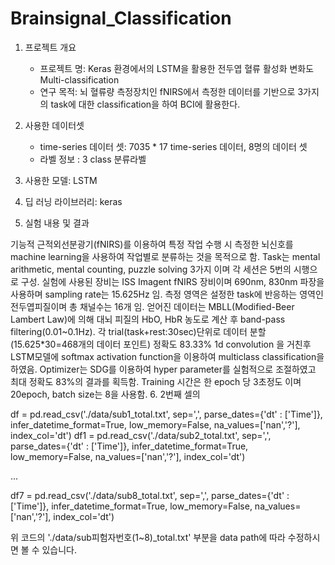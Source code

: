 # Brainsignal_Classification

1. 프로젝트 개요
   - 프로젝트 명: Keras 환경에서의 LSTM을 활용한 전두엽 혈류 활성화 변화도 Multi-classification
   - 연구 목적: 뇌 혈류량 측정장치인 fNIRS에서 측정한 데이터를 기반으로 3가지의 task에 대한 classification을 하여 BCI에 활용한다.

2. 사용한 데이터셋
   - time-series 데이터 셋: 7035 * 17 time-series 데이터, 8명의 데이터 셋
   - 라벨 정보 : 3 class 분류라벨

3. 사용한 모델: LSTM

4. 딥 러닝 라이브러리: keras

5. 실험 내용 및 결과

기능적 근적외선분광기(fNIRS)를 이용하여 특정 작업 수행 시 측정한 뇌신호를 machine learning을 사용하여 작업별로 분류하는 것을 목적으로 함.
Task는 mental arithmetic, mental counting, puzzle solving 3가지 이며 각 세션은 5번의 시행으로 구성.
실험에 사용된 장비는 ISS Imagent fNIRS 장비이며 690nm, 830nm 파장을 사용하며 sampling rate는 15.625Hz 임.
측정 영역은 설정한 task에 반응하는 영역인 전두엽피질이며 총 채널수는 16개 임.
얻어진 데이터는 MBLL(Modified-Beer Lambert Law)에 의해 대뇌 피질의 HbO, HbR 농도로 계산 후 band-pass filtering(0.01~0.1Hz).
각 trial(task+rest:30sec)단위로 데이터 분할 (15.625*30=468개의 데이터 포인트)
정확도 83.33%
1d convolution 을 거친후 LSTM모델에 softmax activation function을 이용하여 multiclass classification을 하였음. 
Optimizer는 SDG를 이용하여 hyper parameter를 실험적으로 조절하였고 최대 정확도 83%의 결과를 획득함.
Training 시간은 한 epoch 당 3초정도 이며 20epoch, batch size는 8을 사용함.
6.  2번째 셀의

df = pd.read_csv('./data/sub1_total.txt', sep=',', 
                 parse_dates={'dt' : ['Time']}, infer_datetime_format=True, 
                 low_memory=False, na_values=['nan','?'], index_col='dt')
df1 = pd.read_csv('./data/sub2_total.txt', sep=',', 
                  parse_dates={'dt' : ['Time']}, infer_datetime_format=True, 
                 low_memory=False, na_values=['nan','?'], index_col='dt')

...

df7 = pd.read_csv('./data/sub8_total.txt', sep=',', 
                 parse_dates={'dt' : ['Time']}, infer_datetime_format=True, 
                 low_memory=False, na_values=['nan','?'], index_col='dt')

위 코드의 './data/sub피험자번호(1~8)_total.txt' 부분을 data path에 따라 수정하시면 볼 수 있습니다.
